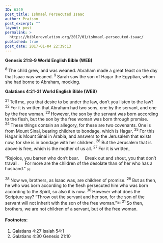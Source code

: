 ```yaml
---
ID: 6349
post_title: Ishmael Persecuted Isaac
author: Praison
post_excerpt: ""
layout: post
permalink: >
  https://biblerevelation.org/2017/01/ishmael-persecuted-isaac/
published: true
post_date: 2017-01-04 22:39:13
---
```

<div class="version-NKJV result-text-style-normal text-html ">
<p class="passage-display"><strong><span class="passage-display-bcv">Genesis 21:8-9
</span><span class="passage-display-version">World English Bible (WEB)</span></strong></p>
<span id="en-WEB-522" class="text Gen-21-8"><sup class="versenum">8 </sup>The child grew, and was weaned. Abraham made a great feast on the day that Isaac was weaned. </span><span id="en-WEB-523" class="text Gen-21-9"><sup class="versenum">9 </sup>Sarah saw the son of Hagar the Egyptian, whom she had borne to Abraham, mocking.</span>
<p class="passage-display"><strong><span class="passage-display-bcv">Galatians 4:21-31
</span><span class="passage-display-version">World English Bible (WEB)</span></strong></p>
<span id="en-WEB-29154" class="text Gal-4-21"><sup class="versenum">21 </sup>Tell me, you that desire to be under the law, don’t you listen to the law? </span><span id="en-WEB-29155" class="text Gal-4-22"><sup class="versenum">22 </sup>For it is written that Abraham had two sons, one by the servant, and one by the free woman. </span><span id="en-WEB-29156" class="text Gal-4-23"><sup class="versenum">23 </sup>However, the son by the servant was born according to the flesh, but the son by the free woman was born through promise. </span><span id="en-WEB-29157" class="text Gal-4-24"><sup class="versenum">24 </sup>These things contain an allegory, for these are two covenants. One is from Mount Sinai, bearing children to bondage, which is Hagar. </span><span id="en-WEB-29158" class="text Gal-4-25"><sup class="versenum">25 </sup>For this Hagar is Mount Sinai in Arabia, and answers to the Jerusalem that exists now, for she is in bondage with her children. </span><span id="en-WEB-29159" class="text Gal-4-26"><sup class="versenum">26 </sup>But the Jerusalem that is above is free, which is the mother of us all. </span><span id="en-WEB-29160" class="text Gal-4-27"><sup class="versenum">27 </sup>For it is written,</span>
<div class="poetry">
<p class="line"><span class="text Gal-4-27">“Rejoice, you barren who don’t bear.</span>
<span class="indent-1"><span class="indent-1-breaks">    </span><span class="text Gal-4-27">Break out and shout, you that don’t travail.</span></span>
<span class="indent-1"><span class="indent-1-breaks">    </span><span class="text Gal-4-27">For more are the children of the desolate than of her who has a husband.” <sup class="footnote" style="box-sizing: border-box; font-size: 0.625em; line-height: 22px; position: relative; vertical-align: top; top: 0px;" data-fn="#fen-WEB-29160a" data-link="[&lt;a href=&quot;#fen-WEB-29160a&quot; title=&quot;See footnote a&quot;&gt;a&lt;/a&gt;]">[a]</sup></span></span></p>

</div>
<span id="en-WEB-29161" class="text Gal-4-28"><sup class="versenum">28 </sup>Now we, brothers, as Isaac was, are children of promise. </span><span id="en-WEB-29162" class="text Gal-4-29"><sup class="versenum">29 </sup>But as then, he who was born according to the flesh persecuted him who was born according to the Spirit, so also it is now. </span><span id="en-WEB-29163" class="text Gal-4-30"><sup class="versenum">30 </sup>However what does the Scripture say? “Throw out the servant and her son, for the son of the servant will not inherit with the son of the free woman.”<sup class="footnote" style="box-sizing: border-box; font-size: 0.625em; line-height: 22px; position: relative; vertical-align: top; top: 0px;" data-fn="#fen-WEB-29163b" data-link="[&lt;a href=&quot;#fen-WEB-29163b&quot; title=&quot;See footnote b&quot;&gt;b&lt;/a&gt;]">[b]</sup> </span><span id="en-WEB-29164" class="text Gal-4-31"><sup class="versenum">31 </sup>So then, brothers, we are not children of a servant, but of the free woman.</span>
<div class="footnotes">
<h4>Footnotes:</h4>
<ol>
 	<li id="fen-WEB-29160a">Galatians 4:27 <span class="footnote-text">Isaiah 54:1</span></li>
 	<li id="fen-WEB-29163b">Galatians 4:30 <span class="footnote-text">Genesis 21:10</span></li>
</ol>
</div>
</div>
